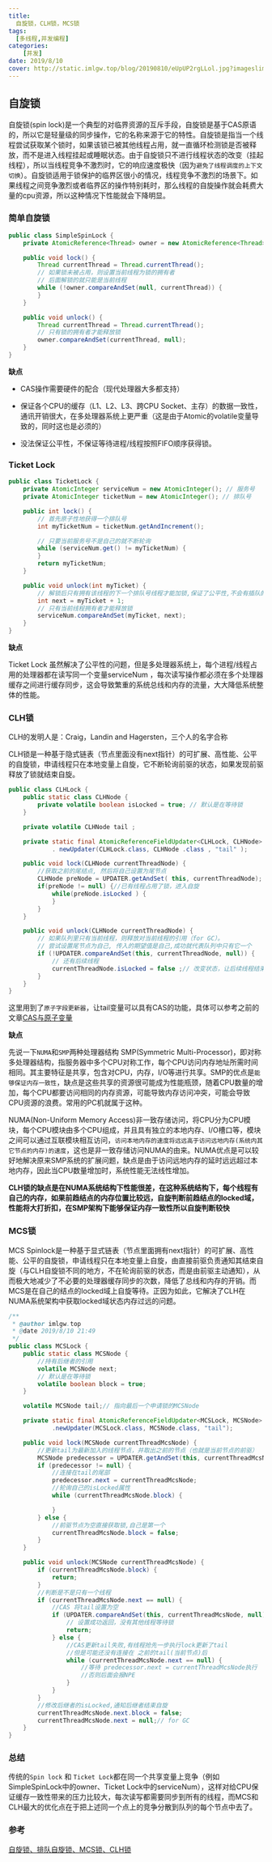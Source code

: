 ```yaml
---
title:
  自旋锁，CLH锁，MCS锁
tags:
  [多线程,并发编程]
categories:
	[并发]
date: 2019/8/10
cover: http://static.imlgw.top/blog/20190810/eUpUP2rgLLol.jpg?imageslim
---
```


## 自旋锁

自旋锁(spin lock)是一个典型的对临界资源的互斥手段，自旋锁是基于CAS原语的，所以它是轻量级的同步操作，它的名称来源于它的特性。自旋锁是指当一个线程尝试获取某个锁时，如果该锁已被其他线程占用，就一直循环检测锁是否被释放，而不是进入线程挂起或睡眠状态。由于自旋锁只不进行线程状态的改变（挂起线程），所以当线程竞争不激烈时，它的响应速度极快（因为`避免了线程调度的上下文切换`）。自旋锁适用于锁保护的临界区很小的情况，线程竞争不激烈的场景下。如果线程之间竞争激烈或者临界区的操作特别耗时，那么线程的自旋操作就会耗费大量的cpu资源，所以这种情况下性能就会下降明显。

###  简单自旋锁

```java
public class SimpleSpinLock {
    private AtomicReference<Thread> owner = new AtomicReference<Thread>();

    public void lock() {
        Thread currentThread = Thread.currentThread();
        // 如果锁未被占用，则设置当前线程为锁的拥有者
        // 后面解锁的就只能是当前线程
        while (!owner.compareAndSet(null, currentThread)) {
        }
    }

    public void unlock() {
        Thread currentThread = Thread.currentThread();
        // 只有锁的拥有者才能释放锁
        owner.compareAndSet(currentThread, null);
    }
}
```

**缺点**

- CAS操作需要硬件的配合（现代处理器大多都支持）

- 保证各个CPU的缓存（L1、L2、L3、跨CPU Socket、主存）的数据一致性，通讯开销很大，在多处理器系统上更严重（这是由于Atomic的volatile变量导致的，同时这也是必须的）

- 没法保证公平性，不保证等待进程/线程按照FIFO顺序获得锁。

### Ticket Lock

```java
public class TicketLock {
    private AtomicInteger serviceNum = new AtomicInteger(); // 服务号
    private AtomicInteger ticketNum = new AtomicInteger(); // 排队号

    public int lock() {
        // 首先原子性地获得一个排队号
        int myTicketNum = ticketNum.getAndIncrement();

        // 只要当前服务号不是自己的就不断轮询
        while (serviceNum.get() != myTicketNum) {
        }
        return myTicketNum;
    }

    public void unlock(int myTicket) {
        // 解锁后只有拥有该线程的下一个排队号线程才能加锁,保证了公平性,不会有插队的情况
        int next = myTicket + 1;
        // 只有当前线程拥有者才能释放锁
        serviceNum.compareAndSet(myTicket, next);
    }
}
```

**缺点**

Ticket Lock 虽然解决了公平性的问题，但是多处理器系统上，每个进程/线程占用的处理器都在读写同一个变量serviceNum ，每次读写操作都必须在多个处理器缓存之间进行缓存同步，这会导致繁重的系统总线和内存的流量，大大降低系统整体的性能。

### CLH锁

CLH的发明人是：Craig，Landin and Hagersten，三个人的名字合称

CLH锁是一种基于隐式链表（节点里面没有next指针）的可扩展、高性能、公平的自旋锁，申请线程只在本地变量上自旋，它不断轮询前驱的状态，如果发现前驱释放了锁就结束自旋。

```java
public class CLHLock {
    public static class CLHNode {
        private volatile boolean isLocked = true; // 默认是在等待锁
    }

    private volatile CLHNode tail ;

    private static final AtomicReferenceFieldUpdater<CLHLock, CLHNode> UPDATER = AtomicReferenceFieldUpdater
            . newUpdater(CLHLock.class, CLHNode .class , "tail" );

    public void lock(CLHNode currentThreadNode) {
        //获取之前的尾结点, 然后将自己设置为尾节点
        CLHNode preNode = UPDATER.getAndSet( this, currentThreadNode);
        if(preNode != null) {//已有线程占用了锁，进入自旋
            while(preNode.isLocked ) {
            }
        }
    }

    public void unlock(CLHNode currentThreadNode) {
        // 如果队列里只有当前线程，则释放对当前线程的引用（for GC）。
        // 尝试设置尾节点为自己, 传入的期望值是自己,成功就代表队列中只有它一个
        if (!UPDATER.compareAndSet(this, currentThreadNode, null)) {
            // 还有后续线程
            currentThreadNode.isLocked = false ;// 改变状态，让后续线程结束自旋
        }
    }
}
```

这里用到了`原子字段更新器`，让tail变量可以具有CAS的功能，具体可以参考之前的文章[CAS与原子变量](http://imlgw.top/2019/04/22/cas-yu-yuan-zi-bian-liang/#%E5%AD%97%E6%AE%B5%E6%9B%B4%E6%96%B0%E5%99%A8)

**缺点**

先说一下`NUMA`和`SMP`两种处理器结构
SMP(Symmetric Multi-Processor)，即对称多处理器结构，指服务器中多个CPU对称工作，每个CPU访问内存地址所需时间相同。其主要特征是共享，包含对CPU，内存，I/O等进行共享。SMP的优点是`能够保证内存一致性`，缺点是这些共享的资源很可能成为性能瓶颈，随着CPU数量的增加，每个CPU都要访问相同的内存资源，可能导致内存访问冲突，可能会导致CPU资源的浪费。常用的PC机就属于这种。

NUMA(Non-Uniform Memory Access)非一致存储访问，将CPU分为CPU模块，每个CPU模块由多个CPU组成，并且具有独立的本地内存、I/O槽口等，模块之间可以通过互联模块相互访问，`访问本地内存的速度将远远高于访问远地内存(系统内其它节点的内存)的速度`，这也是非一致存储访问NUMA的由来。NUMA优点是可以较好地解决原来SMP系统的扩展问题，缺点是由于访问远地内存的延时远远超过本地内存，因此当CPU数量增加时，系统性能无法线性增加。

**CLH锁的缺点是在NUMA系统结构下性能很差，在这种系统结构下，每个线程有自己的内存，如果前趋结点的内存位置比较远，自旋判断前趋结点的locked域，性能将大打折扣，在SMP架构下能够保证内存一致性所以自旋判断较快**

### MCS锁

MCS Spinlock是一种基于显式链表（节点里面拥有next指针）的可扩展、高性能、公平的自旋锁，申请线程只在本地变量上自旋，由直接前驱负责通知其结束自旋（与CLH自旋锁不同的地方，不在轮询前驱的状态，而是由前驱主动通知），从而极大地减少了不必要的处理器缓存同步的次数，降低了总线和内存的开销。而MCS是在自己的结点的locked域上自旋等待。正因为如此，它解决了CLH在NUMA系统架构中获取locked域状态内存过远的问题。

```java
/**
 * @author imlgw.top
 * @date 2019/8/10 21:49
 */
public class MCSLock {
    public static class MCSNode {
        //持有后继者的引用
        volatile MCSNode next;
        // 默认是在等待锁
        volatile boolean block = true;
    }

    volatile MCSNode tail;// 指向最后一个申请锁的MCSNode

    private static final AtomicReferenceFieldUpdater<MCSLock, MCSNode> UPDATER = AtomicReferenceFieldUpdater
            .newUpdater(MCSLock.class, MCSNode.class, "tail");

    public void lock(MCSNode currentThreadMcsNode) {
        //更新tail为最新加入的线程节点，并取出之前的节点（也就是当前节点的前驱）
        MCSNode predecessor = UPDATER.getAndSet(this, currentThreadMcsNode);
        if (predecessor != null) {
            //连接在tail的尾部
            predecessor.next = currentThreadMcsNode;
            //轮询自己的isLocked属性
            while (currentThreadMcsNode.block) {

            }
        } else {
            //前驱节点为空直接获取锁,自己是第一个
            currentThreadMcsNode.block = false;
        }
    }

    public void unlock(MCSNode currentThreadMcsNode) {
        if (currentThreadMcsNode.block) {
            return;
        }
        //判断是不是只有一个线程
        if (currentThreadMcsNode.next == null) {
            //CAS 将tail设置为空
            if (UPDATER.compareAndSet(this, currentThreadMcsNode, null)) {
                // 设置成功返回，没有其他线程等待锁
                return;
            } else {
                //CAS更新tail失败,有线程抢先一步执行lock更新了tail
                //但是可能还没有连接在 之前的tail(当前节点)后
                while (currentThreadMcsNode.next == null) {
                    //等待 predecessor.next = currentThreadMcsNode执行
                    //否则后面会报NPE
                }
            }
        }
        //修改后继者的isLocked,通知后继者结束自旋
        currentThreadMcsNode.next.block = false;
        currentThreadMcsNode.next = null;// for GC
    }
}
```

### 总结

传统的`Spin lock` 和 `Ticket Lock`都在同一个共享变量上竞争（例如SimpleSpinLock中的owner、Ticket Lock中的serviceNum），这样对给CPU保证缓存一致性带来的压力比较大，每次读写都需要同步到所有的线程，而MCS和CLH最大的优化点在于把上述同一个点上的竞争分散到队列的每个节点中去了。

### 参考

[自旋锁、排队自旋锁、MCS锁、CLH锁](https://coderbee.net/index.php/concurrent/20131115/577)